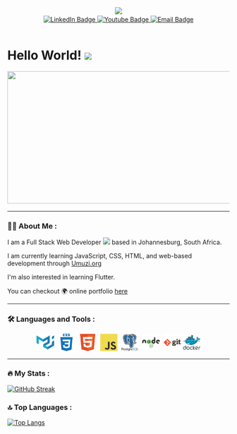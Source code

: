 <div id="header" align="center">
  <img src="https://media.giphy.com/media/M9gbBd9nbDrOTu1Mqx/giphy.gif" width="100"/>
</div>

<div id="badges" align="center">
  <a href="https://www.linkedin.com/in/palesa-mapeka/">
    <img src="https://img.shields.io/badge/LinkedIn-blue?style=for-the-badge&logo=linkedin&logoColor=white" alt="LinkedIn Badge"/>
  </a>
  <a href="https://www.instagram.com/sieg.fried_/?hl=en">
    <img src="https://img.shields.io/badge/Instagram-purple?style=for-the-badge&logo=youtube&logoColor=white" alt="Youtube Badge"/>
  </a>
  <a href=mailto:palesa.mapeka@umuzi.org>
    <img src="https://img.shields.io/badge/Email-blue?style=for-the-badge&logo=gmail&logoColor=white" alt="Email Badge"/>
  </a>
</div>
<div align="center">
  <img src="https://komarev.com/ghpvc/?username=palesamapeka&style=flat-square&color=blue" alt=""/>
</div>

<h1>
  Hello World!
  <img src="https://media.giphy.com/media/hvRJCLFzcasrR4ia7z/giphy.gif" width="30px"/>
</h1>

<div align="center">
  <img src="https://media.giphy.com/media/L8K62iTDkzGX6/giphy.gif" width="600" height="300"/>
</div>

---

### :woman_technologist: About Me :

I am a Full Stack Web Developer <img src="https://media.giphy.com/media/WUlplcMpOCEmTGBtBW/giphy.gif" width="30"> based in Johannesburg, South Africa.

I am currently learning JavaScript, CSS, HTML, and web-based development through <a href="umuzi.org">Umuzi.org</a>

I'm also interested in learning Flutter.

You can checkout :earth_africa: online portfolio <a href=palesamapeka.github.io>here<a/>

---
### :hammer_and_wrench: Languages and Tools :
<div align="center">
  <img src="https://github.com/devicons/devicon/blob/master/icons/materialui/materialui-original.svg" title="Material UI" alt="Material UI" width="40" height="40"/>&nbsp;
  <img src="https://github.com/devicons/devicon/blob/master/icons/css3/css3-plain-wordmark.svg"  title="CSS3" alt="CSS" width="40" height="40"/>&nbsp;
  <img src="https://github.com/devicons/devicon/blob/master/icons/html5/html5-original.svg" title="HTML5" alt="HTML" width="40" height="40"/>&nbsp;
  <img src="https://github.com/devicons/devicon/blob/master/icons/javascript/javascript-original.svg" title="JavaScript" alt="JavaScript" width="40" height="40"/>&nbsp;
  <img src="https://github.com/devicons/devicon/blob/master/icons/postgresql/postgresql-original-wordmark.svg" title="POSTGRESQL"  alt="MySQL" width="40" height="40"/>&nbsp;
  <img src="https://github.com/devicons/devicon/blob/master/icons/nodejs/nodejs-original-wordmark.svg" title="NodeJS" alt="NodeJS" width="40" height="40"/>&nbsp;
  <img src="https://github.com/devicons/devicon/blob/master/icons/git/git-original-wordmark.svg" title="Git" **alt="Git" width="40" height="40"/>
  <img src="https://github.com/devicons/devicon/blob/master/icons/docker/docker-original-wordmark.svg" title="DOCKER" **alt="Git" width="40" height="40"/>
</div>

---

### :fire: My Stats :
  [![GitHub Streak](http://github-readme-streak-stats.herokuapp.com?user=palesamapeka&theme=dark&background=000000)](https://git.io/streak-stats)

### :top: Top Languages :
[![Top Langs](https://github-readme-stats.vercel.app/api/top-langs/?username=palesamapeka&layout=compact&theme=vision-friendly-dark)](https://github.com/anuraghazra/github-readme-stats)

